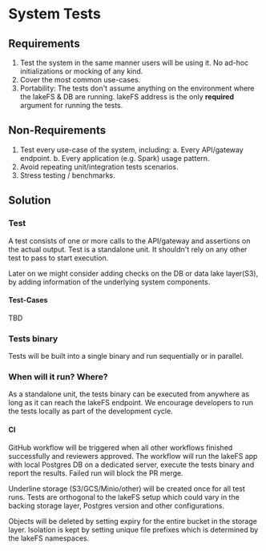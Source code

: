 # System Tests

## Requirements
1. Test the system in the same manner users will be using it.
   No ad-hoc initializations or mocking of any kind.
2. Cover the most common use-cases.
3. Portability: The tests don't assume anything on the environment where the lakeFS & DB are running.
   lakeFS address is the only **required** argument for running the tests.  

## Non-Requirements
1. Test every use-case of the system, including:
    a. Every API/gateway endpoint.
    b. Every application (e.g. Spark) usage pattern.
2. Avoid repeating unit/integration tests scenarios.
3. Stress testing / benchmarks.

## Solution
### Test
A test consists of one or more calls to the API/gateway and assertions on the actual output.
Test is a standalone unit. It shouldn't rely on any other test to pass to start execution.

Later on we might consider adding checks on the DB or data lake layer(S3),
by adding information of the underlying system components.

#### Test-Cases
TBD

### Tests binary
Tests will be built into a single binary and run sequentially or in parallel.

### When will it run? Where?
As a standalone unit, the tests binary can be executed from anywhere as long as it can reach the lakeFS endpoint.
We encourage developers to run the tests locally as part of the development cycle.

#### CI
GitHub workflow will be triggered when all other workflows finished successfully and reviewers approved.
The workflow will run the lakeFS app with local Postgres DB on a dedicated server,
execute the tests binary and report the results. Failed run will block the PR merge.

Underline storage (S3/GCS/Minio/other) will be created once for all test runs.
Tests are orthogonal to the lakeFS setup which could vary in the backing storage layer,
Postgres version and other configurations.

Objects will be deleted by setting expiry for the entire bucket in the storage layer.
Isolation is kept by setting unique file prefixes which is determined by the lakeFS namespaces.
